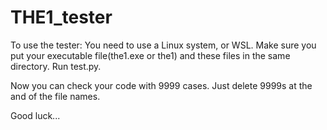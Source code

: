 # THE1_tester
To use the tester:
You need to use a Linux system, or WSL.
Make sure you put your executable file(the1.exe or the1) and these files in the same directory.
Run test.py.

Now you can check your code with 9999 cases. Just delete 9999s at the and of the file names.

Good luck...
